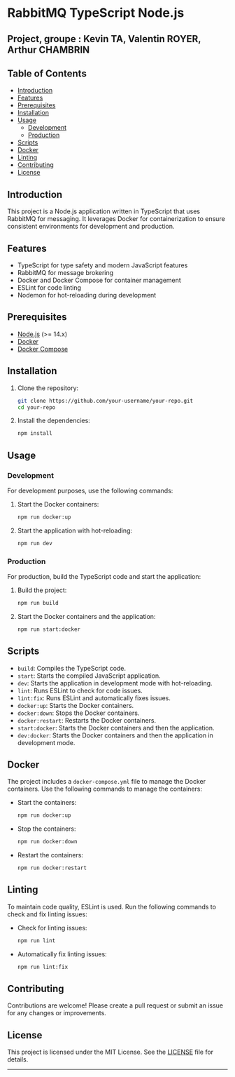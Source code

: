 # RabbitMQ TypeScript Node.js 

## Project, groupe : Kevin TA, Valentin ROYER, Arthur CHAMBRIN 

## Table of Contents
- [Introduction](#introduction)
- [Features](#features)
- [Prerequisites](#prerequisites)
- [Installation](#installation)
- [Usage](#usage)
  - [Development](#development)
  - [Production](#production)
- [Scripts](#scripts)
- [Docker](#docker)
- [Linting](#linting)
- [Contributing](#contributing)
- [License](#license)

## Introduction
This project is a Node.js application written in TypeScript that uses RabbitMQ for messaging. It leverages Docker for containerization to ensure consistent environments for development and production.

## Features
- TypeScript for type safety and modern JavaScript features
- RabbitMQ for message brokering
- Docker and Docker Compose for container management
- ESLint for code linting
- Nodemon for hot-reloading during development

## Prerequisites
- [Node.js](https://nodejs.org/) (>= 14.x)
- [Docker](https://www.docker.com/)
- [Docker Compose](https://docs.docker.com/compose/)

## Installation
1. Clone the repository:
    ```bash
    git clone https://github.com/your-username/your-repo.git
    cd your-repo
    ```

2. Install the dependencies:
    ```bash
    npm install
    ```

## Usage

### Development
For development purposes, use the following commands:

1. Start the Docker containers:
    ```bash
    npm run docker:up
    ```

2. Start the application with hot-reloading:
    ```bash
    npm run dev
    ```

### Production
For production, build the TypeScript code and start the application:

1. Build the project:
    ```bash
    npm run build
    ```

2. Start the Docker containers and the application:
    ```bash
    npm run start:docker
    ```

## Scripts
- `build`: Compiles the TypeScript code.
- `start`: Starts the compiled JavaScript application.
- `dev`: Starts the application in development mode with hot-reloading.
- `lint`: Runs ESLint to check for code issues.
- `lint:fix`: Runs ESLint and automatically fixes issues.
- `docker:up`: Starts the Docker containers.
- `docker:down`: Stops the Docker containers.
- `docker:restart`: Restarts the Docker containers.
- `start:docker`: Starts the Docker containers and then the application.
- `dev:docker`: Starts the Docker containers and then the application in development mode.

## Docker
The project includes a `docker-compose.yml` file to manage the Docker containers. Use the following commands to manage the containers:

- Start the containers:
    ```bash
    npm run docker:up
    ```

- Stop the containers:
    ```bash
    npm run docker:down
    ```

- Restart the containers:
    ```bash
    npm run docker:restart
    ```

## Linting
To maintain code quality, ESLint is used. Run the following commands to check and fix linting issues:

- Check for linting issues:
    ```bash
    npm run lint
    ```

- Automatically fix linting issues:
    ```bash
    npm run lint:fix
    ```

## Contributing
Contributions are welcome! Please create a pull request or submit an issue for any changes or improvements.

## License
This project is licensed under the MIT License. See the [LICENSE](LICENSE) file for details.

---

